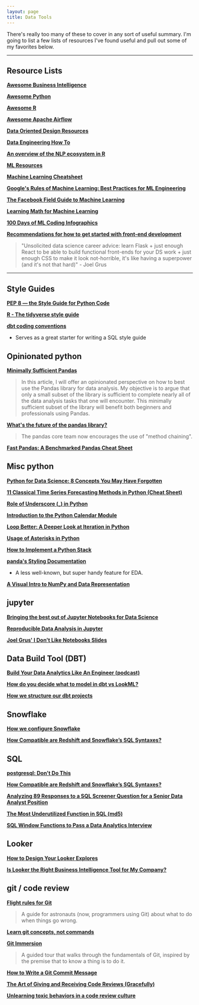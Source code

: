 ```yaml
---
layout: page
title: Data Tools
---
```


There's really too many of these to cover in any sort of useful summary. I'm going to list a few lists of resources I've found useful and pull out some of my favorites below.

---

## Resource Lists

[**Awesome Business Intelligence**](https://github.com/thenaturalist/awesome-business-intelligence)

[**Awesome Python**](https://awesome-python.com/)

[**Awesome R**](https://github.com/qinwf/awesome-R)

[**Awesome Apache Airflow**](https://github.com/jghoman/awesome-apache-airflow)

[**Data Oriented Design Resources**](https://github.com/dbartolini/data-oriented-design)

[**Data Engineering How To**](https://github.com/adilkhash/Data-Engineering-HowTo)

[**An overview of the NLP ecosystem in R**](http://www.bnosac.be/index.php/blog/87-an-overview-of-the-nlp-ecosystem-in-r-nlproc-textasdata)

[**ML Resources**](https://sgfin.github.io/learning-resources/)

[**Machine Learning Cheatsheet**](https://ml-cheatsheet.readthedocs.io/en/latest/index.html)

[**Google's Rules of Machine Learning: Best Practices for ML Engineering**](http://martin.zinkevich.org/rules_of_ml/rules_of_ml.pdf)

[**The Facebook Field Guide to Machine Learning**](https://research.fb.com/the-facebook-field-guide-to-machine-learning-video-series/)

[**Learning Math for Machine Learning**](https://blog.ycombinator.com/learning-math-for-machine-learning/)

[**100 Days of ML Coding Infographics**](https://github.com/Avik-Jain/100-Days-Of-ML-Code)

[**Recommendations for how to get started with front-end development**](https://threader.app/thread/1144173215293591555)

> "Unsolicited data science career advice: learn Flask + just enough React to be able to build functional front-ends for your DS work + just enough CSS to make it look not-horrible, it's like having a superpower (and it's not that hard)" - Joel Grus

---

## Style Guides

[**PEP 8 — the Style Guide for Python Code**](https://pep8.org/)

[**R - The tidyverse style guide**](https://style.tidyverse.org/)

[**dbt coding conventions**](https://github.com/fishtown-analytics/corp/blob/master/dbt_coding_conventions.md)

- Serves as a great starter for writing a SQL style guide

## Opinionated python

[**Minimally Sufficient Pandas**](https://medium.com/dunder-data/minimally-sufficient-pandas-a8e67f2a2428)

> In this article, I will offer an opinionated perspective on how to best use the Pandas library for data analysis. My objective is to argue that only a small subset of the library is sufficient to complete nearly all of the data analysis tasks that one will encounter. This minimally sufficient subset of the library will benefit both beginners and professionals using Pandas.

[**What's the future of the pandas library?**](https://www.dataschool.io/future-of-pandas/)

> The pandas core team now encourages the use of "method chaining".

[**Fast Pandas: A Benchmarked Pandas Cheat Sheet**](https://github.com/mm-mansour/Fast-Pandas)

## Misc python

[**Python for Data Science: 8 Concepts You May Have Forgotten**](https://towardsdatascience.com/python-for-data-science-8-concepts-you-may-have-forgotten-i-did-825966908393)

[**11 Classical Time Series Forecasting Methods in Python (Cheat Sheet)**](https://machinelearningmastery.com/time-series-forecasting-methods-in-python-cheat-sheet/)

[**Role of Underscore (\_) in Python**](https://www.datacamp.com/community/tutorials/role-underscore-python)

[**Introduction to the Python Calendar Module**](https://stackabuse.com/introduction-to-the-python-calendar-module/)

[**Loop Better: A Deeper Look at Iteration in Python**](https://treyhunner.com/2019/06/loop-better-a-deeper-look-at-iteration-in-python/)

[**Usage of Asterisks in Python**](https://www.datacamp.com/community/tutorials/usage-asterisks-python)

[**How to Implement a Python Stack**](https://realpython.com/how-to-implement-python-stack/)

[**panda's Styling Documentation**](http://pandas.pydata.org/pandas-docs/stable/user_guide/style.html)

- A less well-known, but super handy feature for EDA.

[**A Visual Intro to NumPy and Data Representation**](https://jalammar.github.io/visual-numpy/)

## jupyter

[**Bringing the best out of Jupyter Notebooks for Data Science**](https://towardsdatascience.com/bringing-the-best-out-of-jupyter-notebooks-for-data-science-f0871519ca29)

[**Reproducible Data Analysis in Jupyter**](https://jakevdp.github.io/blog/2017/03/03/reproducible-data-analysis-in-jupyter/)

[**Joel Grus' I Don't Like Notebooks Slides**](https://docs.google.com/presentation/d/1n2RlMdmv1p25Xy5thJUhkKGvjtV-dkAIsUXP-AL4ffI/edit#slide=id.g362da58057_0_1)

## Data Build Tool (DBT)

[**Build Your Data Analytics Like An Engineer (podcast)**](https://www.dataengineeringpodcast.com/dbt-data-analytics-episode-81/)

[**How do you decide what to model in dbt vs LookML?**](https://blog.fishtownanalytics.com/how-do-you-decide-what-to-model-in-dbt-vs-lookml-dca4c79e2304)

[**How we structure our dbt projects**](https://discourse.getdbt.com/t/how-we-structure-our-dbt-projects/355)

## Snowflake

[**How we configure Snowflake**](https://blog.fishtownanalytics.com/how-we-configure-snowflake-fc13f1eb36c4)

[**How Compatible are Redshift and Snowflake’s SQL Syntaxes?**](https://medium.com/@jthandy/how-compatible-are-redshift-and-snowflakes-sql-syntaxes-c2103a43ae84)

## SQL

[**postgresql: Don't Do This**](https://wiki.postgresql.org/wiki/Don%27t_Do_This)

[**How Compatible are Redshift and Snowflake’s SQL Syntaxes?**](https://medium.com/@jthandy/how-compatible-are-redshift-and-snowflakes-sql-syntaxes-c2103a43ae84)

[**Analyzing 89 Responses to a SQL Screener Question for a Senior Data Analyst Position**](https://mattmazur.com/2018/11/12/analyzing-89-responses-to-a-sql-screener-question-for-a-senior-data-analyst-position/)

[**The Most Underutilized Function in SQL (md5)**](https://blog.fishtownanalytics.com/the-most-underutilized-function-in-sql-9279b536ed1a)

[**SQL Window Functions to Pass a Data Analytics Interview**](https://calogica.com/sql/2018/07/01/sql-functions-for-data-analyst-interviews.html)

## Looker

[**How to Design Your Looker Explores**](https://blog.fishtownanalytics.com/how-to-design-your-looker-explores-171e28465add)

[**Is Looker the Right Business Intelligence Tool for My Company?**](https://blog.fishtownanalytics.com/is-looker-the-right-business-intelligence-tool-for-my-company-afc1f750a0f9)

## git / code review

[**Flight rules for Git**](https://github.com/k88hudson/git-flight-rules#git-bash)

> A guide for astronauts (now, programmers using Git) about what to do when things go wrong.

[**Learn git concepts, not commands**](https://dev.to/unseenwizzard/learn-git-concepts-not-commands-4gjc)

[**Git Immersion**](http://gitimmersion.com/index.html)

> A guided tour that walks through the fundamentals of Git, inspired by the premise that to know a thing is to do it.

[**How to Write a Git Commit Message**](https://chris.beams.io/posts/git-commit/)

[**The Art of Giving and Receiving Code Reviews (Gracefully)**](http://www.alexandra-hill.com/2018/06/25/the-art-of-giving-and-receiving-code-reviews/)

[**Unlearning toxic behaviors in a code review culture**](https://www.freecodecamp.org/news/unlearning-toxic-behaviors-in-a-code-review-culture-b7c295452a3c/)
